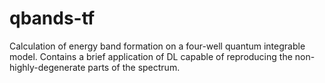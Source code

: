 # qbands-tf
Calculation of energy band formation on a four-well quantum integrable model. Contains a brief application of DL capable of reproducing the non-highly-degenerate parts of the spectrum.
